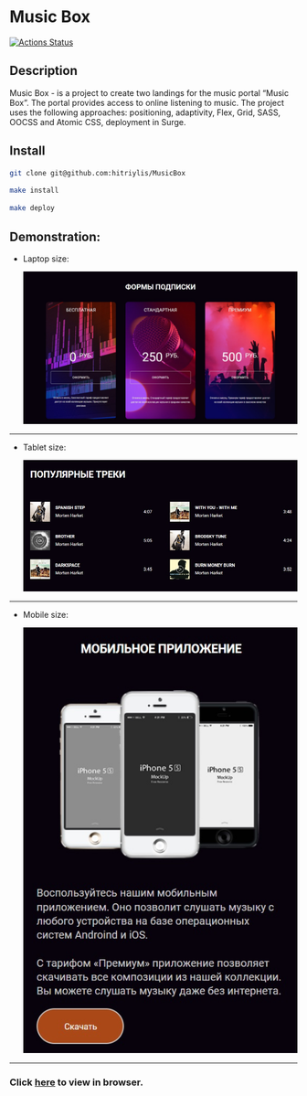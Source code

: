 # Music Box

[![Actions Status](https://github.com/hitriylis/layout-designer-project-58/actions/workflows/hexlet-check.yml/badge.svg)](https://github.com/hitriylis/layout-designer-project-58/actions)

## Description

Music Box - is a project to create two landings for the music portal “Music Box”. The portal provides access to online listening to music. The project uses the following approaches: positioning, adaptivity, Flex, Grid, SASS, OOCSS and Atomic CSS, deployment in Surge.

## Install

```bash
git clone git@github.com:hitriylis/MusicBox
```

```bash
make install
```

```bash
make deploy
```

## Demonstration:

- Laptop size:

  ![Laptop size](./src/assets/images/demonstration/laptop.jpg "Laptop size")

---

- Tablet size:

  ![Tablet size](./src/assets/images/demonstration/tablet.jpg "Tablet size")

---

- Mobile size:

  ![Mobile size](./src/assets/images/demonstration/mobile.jpg "Mobile size")

---

### Click [here](https://music_box.surge.sh) to view in browser.
